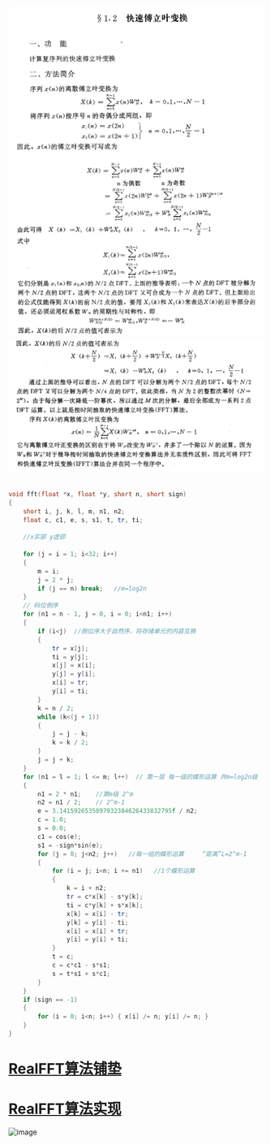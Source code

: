 ![image](https://raw.githubusercontent.com/andyye1999/image-hosting/master/20220511/image.7axupw5ihjo0.webp)  
![image](https://raw.githubusercontent.com/andyye1999/image-hosting/master/20220511/image.2tdz824bt5o0.webp)  
![image](https://raw.githubusercontent.com/andyye1999/image-hosting/master/20220511/image.3z7hr0feteo0.webp)


```cpp

void fft(float *x, float *y, short n, short sign)
{
	short i, j, k, l, m, n1, n2;
	float c, c1, e, s, s1, t, tr, ti;

	//x实部 y虚部

	for (j = i = 1; i<32; i++)
	{
		m = i; 
		j = 2 * j;
		if (j == n) break;	 //m=log2n
	}
	// 码位倒序
	for (n1 = n - 1, j = 0, i = 0; i<n1; i++)
	{
		if (i<j)  //倒位序大于自然序，将存储单元的内容互换
		{
			tr = x[j];
			ti = y[j];
			x[j] = x[i];
			y[j] = y[i];
			x[i] = tr;
			y[i] = ti;
		}
		k = n / 2;
		while (k<(j + 1))
		{
			j = j - k;
			k = k / 2;
		}
		j = j + k;
	}
	for (n1 = l = 1; l <= m; l++)  // 第一层 每一级的蝶形运算 共m=log2n级 
	{
		n1 = 2 * n1;    //第m级 2^m
		n2 = n1 / 2;    // 2^m-1
		e = 3.1415926535897932384626433832795f / n2;
		c = 1.0;
		s = 0.0;
		c1 = cos(e);
		s1 = -sign*sin(e);
		for (j = 0; j<n2; j++)   //每一组的蝶形运算     “距离”L=2^m-1  
		{
			for (i = j; i<n; i += n1)   //1个蝶形运算
			{
				k = i + n2;
				tr = c*x[k] - s*y[k];
				ti = c*y[k] + s*x[k];
				x[k] = x[i] - tr;
				y[k] = y[i] - ti;
				x[i] = x[i] + tr;
				y[i] = y[i] + ti;
			}
			t = c;
			c = c*c1 - s*s1;
			s = t*s1 + s*c1;
		}
	}
	if (sign == -1)
	{
		for (i = 0; i<n; i++) { x[i] /= n; y[i] /= n; }
	}
}
```
# [RealFFT算法铺垫](https://www.funcwj.cn/2017/05/27/realfft-1/)


# [RealFFT算法实现](https://www.funcwj.cn/2017/05/28/realfft-2/)


![image](https://cdn.staticaly.com/gh/andyye1999/image-hosting@master/20230108/image.6xx5xnne3x00.webp)

